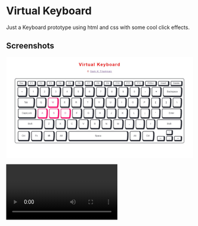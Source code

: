 
# Virtual Keyboard 

Just a Keyboard prototype using html and css with some cool click effects.




## Screenshots

![App Screenshot](https://github.com/devsk18/keyboard/blob/main/keyboard.jpg)

![App Working](https://github.com/devsk18/keyboard/blob/main/keyboard.webm)

